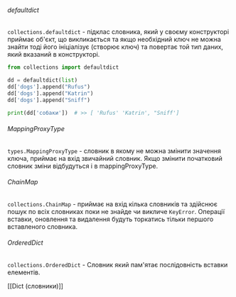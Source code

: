 ###### defaultdict
`collections.defaultdict` - підклас словника, який у своєму конструкторі приймає об'єкт, що викликається та якщо необхідний ключ не можна знайти тоді його ініціалізує (створює ключ) та повертає той тип даних, який вказаний в конструкторі.
```python
from collections import defaultdict

dd = defaultdict(list)
dd['dogs'].append("Rufus")
dd['dogs'].append("Katrin")
dd['dogs'].append("Sniff")

print(dd['собаки'])  # >> [ 'Rufus' 'Katrin', "Sniff']
```

###### MappingProxyType
`types.MappingProxyType` - словник в якому не можна змінити значення ключа, приймає на вхід звичайний словник. Якщо змінити початковий словник зміни відбудуться і в mappingProxyType.

###### ChainMap
`collections.ChainMap` - приймає на вхід кілька словників та здійснює пошук по всіх словниках поки не знайде чи викличе `KeyError`. Операції вставки, оновлення та видалення будуть торкатись тільки першого вставленого словника.

###### OrderedDict
`collections.OrderedDict` - Словник який пам'ятає послідовність вставки елементів.

[[Dict (словники)]]